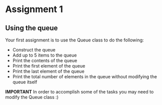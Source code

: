 # Assignment 1

## Using the queue

Your first assignment is to use the Queue class to do the following:

* Construct the queue 
* Add up to 5 items to the queue
* Print the contents of the queue 
* Print the first element of  the queue
* Print the last element of the queue 
* Print the total number of elements in the queue without modifying the queue itself

**IMPORTANT**
In order to accomplish some of the tasks you may need to modify the Queue class :)
